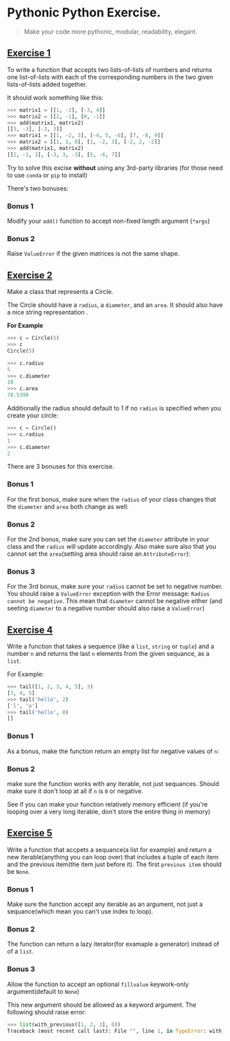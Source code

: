 # Pythonic Python Exercise. 
> Make your code more pythonic, modular, readability, elegant. 

## [Exercise 1](https://github.com/JL1829/Pythonic/blob/master/Exercise_1/ProblemStatement.md)
To write a function that accepts two lists-of-lists of numbers and returns one list-of-lists with each of the corresponding numbers in the two given lists-of-lists added together. 

It should work something like this: 
```python
>>> matrix1 = [[1, -2], [-3, 4]]
>>> matrix2 = [[2, -1], [0, -1]]
>>> add(matrix1, matrix2)
[[3, -3], [-3, 3]]
>>> matrix1 = [[1, -2, 3], [-4, 5, -6], [7, -8, 9]]
>>> matrix2 = [[1, 1, 0], [1, -2, 3], [-2, 2, -2]]
>>> add(matrix1, matrix2)
[[2, -1, 3], [-3, 3, -3], [5, -6, 7]]
```

Try to solve this excise **without** using any 3rd-party libraries (for those need to use `conda` or `pip` to install)

There's two bonuses: 

### Bonus 1
Modify your `add()` function to accept non-fixed length argument (`*args`)


### Bonus 2
Raise `ValueError` if the given matrices is not the same shape. 


## [Exercise 2](https://github.com/JL1829/Pythonic/blob/master/Exercise_2/ProblemStatement.md)
Make a class that represents a Circle. 

The Circle should have a `radius`, a `diameter`, and an `area`. It should also have a nice string representation . 

**For Example**

```python
>>> c = Circle(5)
>>> c
Circle(5)

>>> c.radius
5
>>> c.diameter
10
>>> c.area
78.5398
```

Additionally the radius should default to $1$ if no `radius` is specified when you create your circle:

```python
>>> c = Circle()
>>> c.radius
1
>>> c.diameter
2
```
There are $3$ bonuses for this exercise. 

### Bonus 1

For the first bonus, make sure when the `radius` of your class changes that the `diameter` and `area` both change as well: 

### Bonus 2

For the 2nd bonus, make sure you can set the `diameter` attribute in your class and the `radius` will update accordingly. Also make sure also that you cannot set the `area`(setting area should raise an `AttributeError`):


### Bonus 3
For the 3rd bonus, make sure your `radius` cannot be set to negative number. You should raise a `ValueError` exception with the Error message: `Radius cannot be negative`. 
This mean that `diameter` cannot be negative either (and seeting `diameter` to a negative number should also raise a `ValueError`)


## [Exercise 4](https://github.com/JL1829/Pythonic/blob/master/Exercise_4/ProblemStatement.md)

Write a function that takes a sequence (like a `list`, `string` or `tuple`) and a number `n` and returns the last `n` elements from the given sequance, as a `list`. 

For Example:
```python
>>> tail([1, 2, 3, 4, 5], 3)
[3, 4, 5]
>>> tail('hello', 2)
['l', 'o']
>>> tail('hello', 0)
[]
```
### Bonus 1
As a bonus, make the function return an empty list for negative values of `n`:

### Bonus 2
make sure the function works with any iterable, not just sequances. 
Should make sure it don't loop at all if `n` is `0` or negative. 

See if you can make your function relatively memory efficient (if you're looping over a very long iterable, don't store the entire thing in memory)

## [Exercise 5](https://github.com/JL1829/Pythonic/blob/master/Exercise_5/ProblemStatement.md)

Write a function that accpets a sequance(a list for example) and return a new iterable(anything you can loop over) that includes a tuple of each item and the previous item(the item just before it). The first `previous item` should be `None`.

### Bonus 1
Make sure the function accept any iterable as an argument, not just a sequance(which mean you can't use index to loop).

### Bonus 2
The function can return a lazy iterator(for examaple a generator) instead of of a `list`. 

### Bonus 3
Allow the function to accept an optional `fillvalue` keywork-only argument(default to `None`)

This new argument should be allowed as a keyword argument. The following should raise error: 
```python
>>> list(with_previous([1, 2, 3], 0))
Traceback (most recent call last): File "", line 1, in TypeError: with_previous() takes 1 positional argument but 2 were given
```
